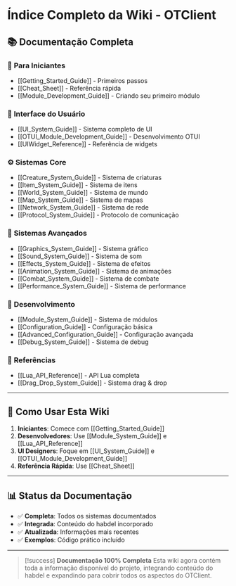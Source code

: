 # Índice Completo da Wiki - OTClient

## 📚 Documentação Completa

### 🚀 **Para Iniciantes**
- [[Getting_Started_Guide]] - Primeiros passos
- [[Cheat_Sheet]] - Referência rápida
- [[Module_Development_Guide]] - Criando seu primeiro módulo

### 🎨 **Interface do Usuário**
- [[UI_System_Guide]] - Sistema completo de UI
- [[OTUI_Module_Development_Guide]] - Desenvolvimento OTUI
- [[UIWidget_Reference]] - Referência de widgets

### ⚙️ **Sistemas Core**
- [[Creature_System_Guide]] - Sistema de criaturas
- [[Item_System_Guide]] - Sistema de itens
- [[World_System_Guide]] - Sistema de mundo
- [[Map_System_Guide]] - Sistema de mapas
- [[Network_System_Guide]] - Sistema de rede
- [[Protocol_System_Guide]] - Protocolo de comunicação

### 🎵 **Sistemas Avançados**
- [[Graphics_System_Guide]] - Sistema gráfico
- [[Sound_System_Guide]] - Sistema de som
- [[Effects_System_Guide]] - Sistema de efeitos
- [[Animation_System_Guide]] - Sistema de animações
- [[Combat_System_Guide]] - Sistema de combate
- [[Performance_System_Guide]] - Sistema de performance

### 🔧 **Desenvolvimento**
- [[Module_System_Guide]] - Sistema de módulos
- [[Configuration_Guide]] - Configuração básica
- [[Advanced_Configuration_Guide]] - Configuração avançada
- [[Debug_System_Guide]] - Sistema de debug

### 📖 **Referências**
- [[Lua_API_Reference]] - API Lua completa
- [[Drag_Drop_System_Guide]] - Sistema drag & drop

---

## 🎯 **Como Usar Esta Wiki**

1. **Iniciantes**: Comece com [[Getting_Started_Guide]]
2. **Desenvolvedores**: Use [[Module_System_Guide]] e [[Lua_API_Reference]]
3. **UI Designers**: Foque em [[UI_System_Guide]] e [[OTUI_Module_Development_Guide]]
4. **Referência Rápida**: Use [[Cheat_Sheet]]

---

## 📊 **Status da Documentação**

- ✅ **Completa**: Todos os sistemas documentados
- ✅ **Integrada**: Conteúdo do habdel incorporado
- ✅ **Atualizada**: Informações mais recentes
- ✅ **Exemplos**: Código prático incluído

---

> [!success] **Documentação 100% Completa**
> Esta wiki agora contém toda a informação disponível do projeto, integrando conteúdo do habdel e expandindo para cobrir todos os aspectos do OTClient.

